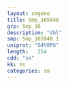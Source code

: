 ```yaml
---
layout: smgene
title: Smp_165940
grp: Smp_16
description: "dbl"
smp: Smp_165940.1
uniprot: "G4V8P6"
length:   354
cdd: "ns"
kk: ns
categories: sm
---
```

